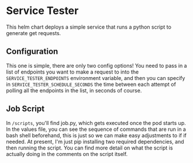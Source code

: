 # Service Tester

This helm chart deploys a simple service that runs a python script to generate get requests.

## Configuration

This one is simple, there are only two config options! You need to pass in a list of endpoints you want to make a request to into the `SERVICE_TESTER_ENDPOINTS` environment variable, and then you can specify in `SERVICE_TESTER_SCHEDULE_SECONDS` the time between each attempt of polling all the endpoints in the list, in seconds of course.

## Job Script

In `/scripts`, you'll find job.py, which gets executed once the pod starts up. In the values file, you can see the sequence of commands that are run in a bash shell beforehand, this is just so we can make easy adjustments to if if needed. At present, I'm just pip installing two required dependencies, and then running the script. You can find more detail on what the script is actually doing in the comments on the script itself.